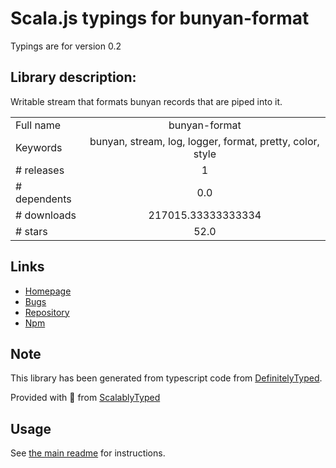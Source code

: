 
# Scala.js typings for bunyan-format

Typings are for version 0.2

## Library description:
Writable stream that formats bunyan records that are piped into it.

|                    |                 |
| ------------------ | :-------------: |
| Full name          | bunyan-format |
| Keywords           | bunyan, stream, log, logger, format, pretty, color, style |
| # releases         | 1 |
| # dependents       | 0.0 |
| # downloads        | 217015.33333333334 |
| # stars            | 52.0 |

## Links
- [Homepage](https://github.com/thlorenz/bunyan-format)
- [Bugs](https://github.com/thlorenz/bunyan-format/issues)
- [Repository](https://github.com/thlorenz/bunyan-format)
- [Npm](https://www.npmjs.com/package/bunyan-format)
    


## Note
This library has been generated from typescript code from [DefinitelyTyped](https://definitelytyped.org).

Provided with :purple_heart: from [ScalablyTyped](https://github.com/oyvindberg/ScalablyTyped)

## Usage
See [the main readme](../../readme.md) for instructions.


